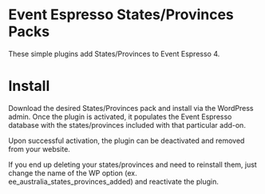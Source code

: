Event Espresso States/Provinces Packs
=========================

These simple plugins add States/Provinces to Event Espresso 4.


Install
=========================

Download the desired States/Provinces pack and install via the WordPress admin. Once the plugin is activated, it populates the Event Espresso database with the states/provinces included with that particular add-on.

Upon successful activation, the plugin can be deactivated and removed from your website.

If you end up deleting your states/provinces and need to reinstall them, just change the name of the WP option (ex. ee_australia_states_provinces_added) and reactivate the plugin.